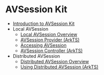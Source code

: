 # AVSession Kit

- [Introduction to AVSession Kit](../media/avsession-overview.md)
- Local AVSession
  - [Local AVSession Overview](../media/local-avsession-overview.md)
  - [AVSession Provider (ArkTS)](../media/using-avsession-developer.md)
  - [Accessing AVSession](../media/avsession-access-scene.md)
  - [AVSession Controller (ArkTS)](../media/using-avsession-controller.md)
- Distributed AVSession
  - [Distributed AVSession Overview](../media/distributed-avsession-overview.md)
  - [Using Distributed AVSession (ArkTS)](../media/using-distributed-avsession.md)
